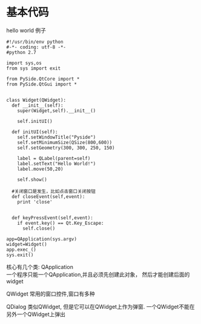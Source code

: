 # 基本代码

hello world 例子


    #!/usr/bin/env python
    #-*- coding: utf-8 -*- 
    #python 2.7

    import sys,os
    from sys import exit

    from PySide.QtCore import *
    from PySide.QtGui import *


    class Widget(QWidget):
      def __init__(self):
        super(Widget,self).__init__()

        self.initUI()

      def initUI(self):
        self.setWindowTitle("Pyside")
        self.setMinimumSize(QSize(800,600))
        self.setGeometry(300, 300, 250, 150)

        label = QLabel(parent=self)
        label.setText("Hello World!")
        label.move(50,20)

        self.show()

      #关闭窗口是发生，比如点击窗口关闭按钮
      def closeEvent(self,event):
        print 'close'


      def keyPressEvent(self,event):
        if event.key() == Qt.Key_Escape:
          self.close()

    app=QApplication(sys.argv)
    widget=Widget()
    app.exec_()
    sys.exit()


核心有几个类:
  QApplication  
    一个程序只能一个QApplication,并且必须先创建此对象，
    然后才能创建后面的 widget

  QWidget
    常用的窗口控件,窗口有多种


  QDialog
    类似QWidget, 但是它可以在QWidget上作为弹窗. 
    一个QWidget不能在另外一个QWidget上弹出



